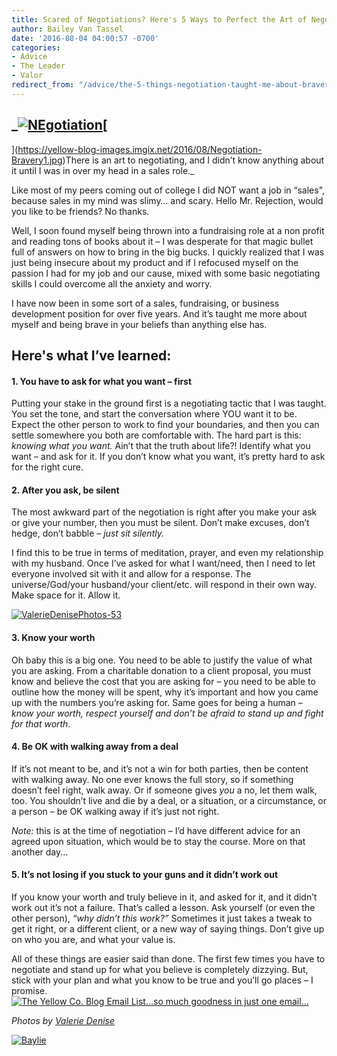 ```yaml
---
title: Scared of Negotiations? Here's 5 Ways to Perfect the Art of Negotiating
author: Bailey Van Tassel
date: '2016-08-04 04:00:57 -0700'
categories:
- Advice
- The Leader
- Valor
redirect_from: "/advice/the-5-things-negotiation-taught-me-about-bravery/"
---
```


## _[![NEgotiation](https://yellow-blog-images.imgix.net/2016/08/NEgotiation.jpg)](https://yellow-blog-images.imgix.net/2016/08/NEgotiation.jpg)[  
](https://yellow-blog-images.imgix.net/2016/08/Negotiation-Bravery1.jpg)There is an art to negotiating, and I didn’t know anything about it until I was in over my head in a sales role._

Like most of my peers coming out of college I did NOT want a job in “sales", because sales in my mind was slimy… and scary. Hello Mr. Rejection, would you like to be friends? No thanks.

Well, I soon found myself being thrown into a fundraising role at a non profit and reading tons of books about it – I was desperate for that magic bullet full of answers on how to bring in the big bucks. I quickly realized that I was just being insecure about my product and if I refocused myself on the passion I had for my job and our cause, mixed with some basic negotiating skills I could overcome all the anxiety and worry.

I have now been in some sort of a sales, fundraising, or business development position for over five years. And it’s taught me more about myself and being brave in your beliefs than anything else has.

## Here's what I’ve learned:

#### 1\. You have to ask for what you want – **first**

Putting your stake in the ground first is a negotiating tactic that I was taught. You set the tone, and start the conversation where YOU want it to be. Expect the other person to work to find your boundaries, and then you can settle somewhere you both are comfortable with. The hard part is this: _knowing what you want._ Ain’t that the truth about life?! Identify what you want – and ask for it. If you don’t know what you want, it’s pretty hard to ask for the right cure.

#### **2\. After you ask, be silent**

The most awkward part of the negotiation is right after you make your ask or give your number, then you must be silent. Don’t make excuses, don’t hedge, don’t babble – _just sit silently._

I find this to be true in terms of meditation, prayer, and even my relationship with my husband. Once I’ve asked for what I want/need, then I need to let everyone involved sit with it and allow for a response. The universe/God/your husband/your client/etc. will respond in their own way. Make space for it. Allow it.[  
](https://yellow-blog-images.imgix.net/2016/07/ValerieDenisePhotos-25.jpg)

[![ValerieDenisePhotos-53](https://yellow-blog-images.imgix.net/2016/07/ValerieDenisePhotos-53.jpg)](https://yellow-blog-images.imgix.net/2016/07/ValerieDenisePhotos-53.jpg)

#### **3\. Know your worth**

Oh baby this is a big one. You need to be able to justify the value of what you are asking. From a charitable donation to a client proposal, you must know and believe the cost that you are asking for – you need to be able to outline how the money will be spent, why it’s important and how you came up with the numbers you’re asking for. Same goes for being a human – _know your worth, respect yourself and don’t be afraid to stand up and fight for that worth._

#### 4\. Be OK with walking away from a deal

If it’s not meant to be, and it’s not a win for both parties, then be content with walking away. No one ever knows the full story, so if something doesn’t feel right, walk away. Or if someone gives _you_ a no, let them walk, too. You shouldn’t live and die by a deal, or a situation, or a circumstance, or a person – be OK walking away if it’s just not right.

_Note:_ this is at the time of negotiation – I’d have different advice for an agreed upon situation, which would be to stay the course. More on that another day...

#### **5\. It’s not losing if you stuck to your guns and it didn’t work out**

If you know your worth and truly believe in it, and asked for it, and it didn’t work out it’s not a failure. That’s called a lesson. Ask yourself (or even the other person), _“why didn’t this work?”_ Sometimes it just takes a tweak to get it right, or a different client, or a new way of saying things. Don’t give up on who you are, and what your value is.

All of these things are easier said than done. The first few times you have to negotiate and stand up for what you believe is completely dizzying. But, stick with your plan and what you know to be true and you’ll go places – I promise.[![The Yellow Co. Blog Email List...so much goodness in just one email...](https://yellow-blog-images.imgix.net/2016/07/EMAIL-LIST.png)](http://yellowconference.us3.list-manage2.com/subscribe?u=3f8e45f74e0653e404965e2ef&id=7cb1ced4ff)

_Photos by [Valerie Denise](http://www.valeriedenisephotos.com/)_

[![Baylie](https://yellow-blog-images.imgix.net/2016/04/Baylie.jpg)](http://www.abelimpact.com/)
